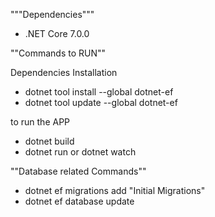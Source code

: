 """Dependencies"""
- .NET Core 7.0.0

""Commands to RUN""

Dependencies Installation
- dotnet tool install --global dotnet-ef
- dotnet tool update --global dotnet-ef

to run the APP
- dotnet build
- dotnet run or dotnet watch

""Database related Commands""
- dotnet ef migrations add "Initial Migrations"
- dotnet ef database update